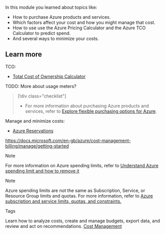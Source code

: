 In this module you learned about topics like:

+ How to purchase Azure products and services.
+ Which factors affect your cost and how you might manage that cost.
+ How to use use the Azure Pricing Calculator and the Azure TCO Calculator to predict spend.
+ And several ways to minimize your costs.

## Learn more

TCO:

* [Total Cost of Ownership Calculator](https://azure.microsoft.com/pricing/tco?azure-portal=true)

TODO: More about usage meters?

> [!div class="checklist"]
> * For more information about purchasing Azure products and services, refer to [Explore flexible purchasing options for Azure](https://azure.microsoft.com/pricing/purchase-options?azure-portal=true).

Manage and minimize costs:

* [Azure Reservations](https://docs.microsoft.com/azure/billing/billing-save-compute-costs-reservations?azure-portal=true)

https://docs.microsoft.com/en-gb/azure/cost-management-billing/manage/getting-started


> [!NOTE]
> For more information on Azure spending limits, refer to [Understand Azure spending limit and how to remove it](https://docs.microsoft.com/azure/billing/billing-spending-limit?azure-portal=true)

> [!NOTE]
> Azure spending limits are not the same as Subscription, Service, or Resource Group limits and quotas. For more information, refer to [Azure subscription and service limits, quotas, and constraints.](https://docs.microsoft.com/azure/azure-subscription-service-limits?azure-portal=true)

Tags

Learn how to analyze costs, create and manage budgets, export data, and review and act on recommendations.
[Cost Management](https://azure.microsoft.com/services/cost-management?azure-portal=true)